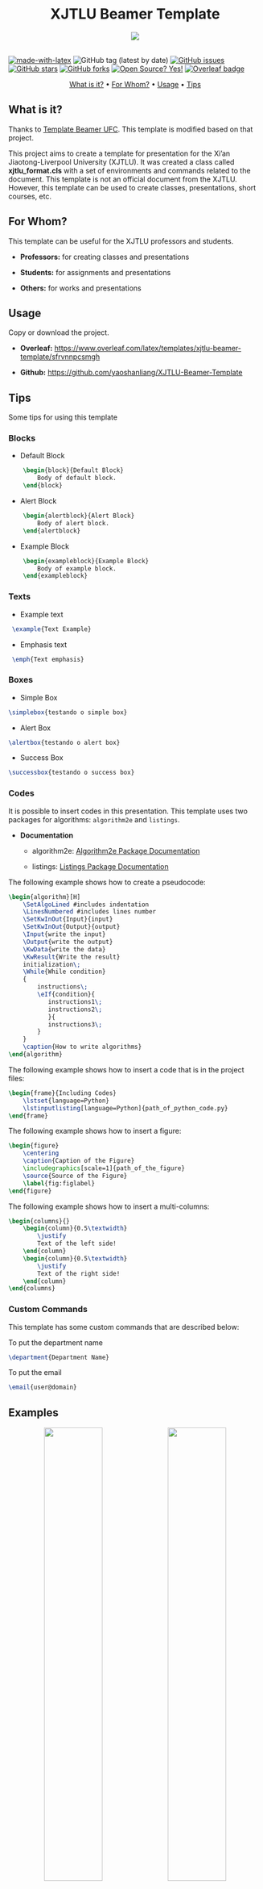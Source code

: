 <!-- Title -->
<div align="center">
    <h1><b>XJTLU Beamer Template</b></h1>
</div>

<div align="center">
    <img class="aligncenter" src="images/template.jpg"/>
</div>
<br/>

<!-- Badges -->
[![made-with-latex](https://img.shields.io/badge/Made%20with-LaTeX-1f425f.svg)](https://www.latex-project.org/)
![GitHub tag (latest by date)](https://img.shields.io/github/v/tag/yaoshanliang/XJTLU-Beamer-Template)
[![GitHub issues](https://img.shields.io/github/issues/yaoshanliang/XJTLU-Beamer-Template)](https://github.com/yaoshanliang/XJTLU-Beamer-Template/issues)
[![GitHub stars](https://img.shields.io/github/stars/yaoshanliang/XJTLU-Beamer-Theme)](https://github.com/yaoshanliang/XJTLU-Beamer-Template/stargazers)
[![GitHub forks](https://img.shields.io/github/forks/yaoshanliang/XJTLU-Beamer-Template)](https://github.com/yaoshanliang/XJTLU-Beamer-Template/network)
[![Open Source? Yes!](https://badgen.net/badge/Open%20Source%20%3F/Yes%21/blue?icon=github)](https://github.com/yaoshanliang/XJTLU-Beamer-Template)
[![Overleaf badge](https://img.shields.io/badge/Is_in_Oveleaf_Repository%3F-Yes!-<COLOR>.svg)](https://shields.io/)

<!-- Table of Contents -->
<p align="center">
    <a href="#what is it?">What is it?</a> •
    <a href="#for whom?">For Whom?</a> •
    <a href="#usage">Usage</a> •
    <a href="#tips">Tips</a>
</p>

<!-- Sections -->
## What is it?
Thanks to [Template Beamer UFC](https://github.com/maumneto/TemplateBeamerUFC). This template is modified based on that project.

This project aims to create a template for presentation for the Xi’an Jiaotong-Liverpool University (XJTLU). It was created a class called **xjtlu_format.cls** with a set of environments and commands related to the document. This template is not an official document from the XJTLU. However, this template can be used to create classes, presentations, short courses, etc.

## For Whom?

This template can be useful for the XJTLU professors and students.

- <b>Professors:</b> for creating classes and presentations
  
- <b>Students:</b> for assignments and presentations

- <b>Others:</b> for works and presentations

## Usage

Copy or download the project.

- <b>Overleaf:</b> https://www.overleaf.com/latex/templates/xjtlu-beamer-template/sfrvnnpcsmgh
  
- <b>Github:</b> https://github.com/yaoshanliang/XJTLU-Beamer-Template

## Tips

Some tips for using this template

### Blocks

- Default Block
  
```tex
    \begin{block}{Default Block}
        Body of default block.
    \end{block}
```

- Alert Block
  
```tex
    \begin{alertblock}{Alert Block}
        Body of alert block.
    \end{alertblock}
```

- Example Block
  
```tex
    \begin{exampleblock}{Example Block}
        Body of example block.
    \end{exampleblock}
```

### Texts

- Example text
```tex
 \example{Text Example}
```

- Emphasis text
```tex
 \emph{Text emphasis}
```

### Boxes

- Simple Box

```tex
\simplebox{testando o simple box}
```

- Alert Box

```tex
\alertbox{testando o alert box}
```

- Success Box

```tex
\successbox{testando o success box}
```

### Codes

It is possible to insert codes in this presentation. This template uses two packages for algorithms: `algorithm2e` and `listings`. 

- **Documentation** 
  
  - algorithm2e: [Algorithm2e Package Documentation](http://linorg.usp.br/CTAN/macros/latex/contrib/algorithm2e/doc/algorithm2e.pdf)
  
  - listings: [Listings Package Documentation](http://linorg.usp.br/CTAN/macros/latex/contrib/listings/listings.pdf)

The following example shows how to create a pseudocode:

```tex
\begin{algorithm}[H]
    \SetAlgoLined #includes indentation
    \LinesNumbered #includes lines number
    \SetKwInOut{Input}{input}
    \SetKwInOut{Output}{output}
    \Input{write the input}
    \Output{write the output}
    \KwData{write the data}
    \KwResult{Write the result}
    initialization\;
    \While{While condition}
    {
        instructions\;
        \eIf{condition}{
           instructions1\;
           instructions2\;
           }{
           instructions3\;
        }
    } 
    \caption{How to write algorithms}
\end{algorithm}
```

The following example shows how to insert a code that is in the project files:

```tex
\begin{frame}{Including Codes}
    \lstset{language=Python}
    \lstinputlisting[language=Python]{path_of_python_code.py}
\end{frame}
```

The following example shows how to insert a figure:

```tex
\begin{figure}
    \centering
    \caption{Caption of the Figure}
    \includegraphics[scale=1]{path_of_the_figure}
    \source{Source of the Figure}
    \label{fig:figlabel}
\end{figure}
```

The following example shows how to insert a multi-columns:

```tex
\begin{columns}{}
    \begin{column}{0.5\textwidth}
        \justify
        Text of the left side!
    \end{column}
    \begin{column}{0.5\textwidth}
        \justify
        Text of the right side!
    \end{column}
\end{columns}    
```

### Custom Commands

This template has some custom commands that are described below:

To put the department name
```tex
\department{Department Name}
```

To put the email
```tex
\email{user@domain}
```

## Examples
<div align="center">
    <img class="aligncenter" style="width:48%;" src="images/Example-1.png"/> <img class="aligncenter" style="width:48%;" src="images/Example-2.png"/>
    <img class="aligncenter" style="width:48%;" src="images/Example-3.png"/> <img class="aligncenter" style="width:48%;" src="images/Example-4.png"/>
    <img class="aligncenter" style="width:48%;" src="images/Example-5.png"/> <img class="aligncenter" style="width:48%;" src="images/Example-6.png"/>
    <img class="aligncenter" style="width:48%;" src="images/Example-7.png"/> <img class="aligncenter" style="width:48%;" src="images/Example-8.png"/>
    <img class="aligncenter" style="width:48%;" src="images/Example-9.png"/> <img class="aligncenter" style="width:48%;" src="images/Example-10.png"/>
    <img class="aligncenter" style="width:48%;" src="images/Example-11.png"/> <img class="aligncenter" style="width:48%;" src="images/Example-13.png"/>
    <img class="aligncenter" style="width:48%;" src="images/Example-14.png"/> <img class="aligncenter" style="width:48%;" src="images/Example-15.png"/>
    <img class="aligncenter" style="width:48%;" src="images/Example-16.png"/> <img class="aligncenter" style="width:48%;" src="images/Example-17.png"/>
</div>

